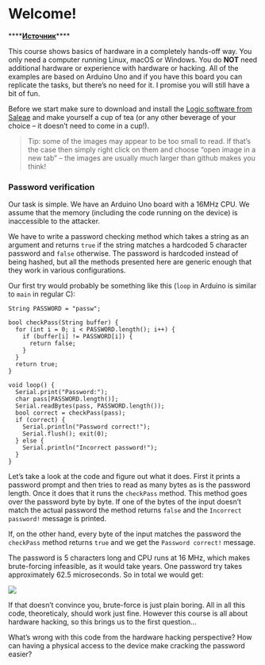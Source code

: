 # Welcome!

\*\*\*\*[**Источник**](https://maldroid.github.io/hardware-hacking/)\*\*\*\*

This course shows basics of hardware in a completely hands-off way. You only need a computer running Linux, macOS or Windows. You do **NOT** need additional hardware or experience with hardware or hacking. All of the examples are based on Arduino Uno and if you have this board you can replicate the tasks, but there’s no need for it. I promise you will still have a bit of fun.

Before we start make sure to download and install the [Logic software from Saleae](https://www.saleae.com/downloads/) and make yourself a cup of tea \(or any other beverage of your choice – it doesn’t need to come in a cup!\).

> Tip: some of the images may appear to be too small to read. If that’s the case then simply right click on them and choose “open image in a new tab” – the images are usually much larger than github makes you think!

### Password verification <a id="password-verification"></a>

Our task is simple. We have an Arduino Uno board with a 16MHz CPU. We assume that the memory \(including the code running on the device\) is inaccessible to the attacker.

We have to write a password checking method which takes a string as an argument and returns `true` if the string matches a hardcoded 5 character password and `false` otherwise. The password is hardcoded instead of being hashed, but all the methods presented here are generic enough that they work in various configurations.

Our first try would probably be something like this \(`loop` in Arduino is similar to `main` in regular C\):

```text
String PASSWORD = "passw";

bool checkPass(String buffer) {
  for (int i = 0; i < PASSWORD.length(); i++) {
    if (buffer[i] != PASSWORD[i]) {
      return false;
    }
  }
  return true;
}

void loop() {
  Serial.print("Password:");
  char pass[PASSWORD.length()];
  Serial.readBytes(pass, PASSWORD.length());
  bool correct = checkPass(pass);
  if (correct) {
    Serial.println("Password correct!");
    Serial.flush(); exit(0);
  } else {
    Serial.println("Incorrect password!");
  }
}
```

Let’s take a look at the code and figure out what it does. First it prints a password prompt and then tries to read as many bytes as is the password length. Once it does that it runs the `checkPass` method. This method goes over the password byte by byte. If one of the bytes of the input doesn’t match the actual password the method returns `false` and the `Incorrect password!` message is printed.

If, on the other hand, every byte of the input matches the password the `checkPass` method returns `true` and we get the `Password correct!` message.

The password is 5 characters long and CPU runs at 16 MHz, which makes brute-forcing infeasible, as it would take years. One password try takes approximately 62.5 microseconds. So in total we would get:

![](https://render.githubusercontent.com/render/math?math=256^5\times%2062.5\mu%20s%20=%2068,719,476.7s%20=%202.17%20years)

If that doesn’t convince you, brute-force is just plain boring. All in all this code, theoreticaly, should work just fine. However this course is all about hardware hacking, so this brings us to the first question…

What’s wrong with this code from the hardware hacking perspective? How can having a physical access to the device make cracking the password easier?

